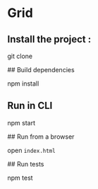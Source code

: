 # Grid  

## Install the project :

  git clone <MyURL>

## Build dependencies

  npm install

## Run in CLI

  npm start

## Run from a browser

  open `index.html`

## Run tests

  npm test
